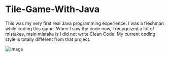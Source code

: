 # Tile-Game-With-Java

This was my very first real Java programming experience. I was a freshman while coding this game. When I saw the code now, I recognized a lot of mistakes, main mistake is I did not write Clean Code. My current coding style is totally different from that project.



![image](https://user-images.githubusercontent.com/42948198/136835738-d3936249-ae8c-4c2f-aa2f-e335ef6afa4d.png)
